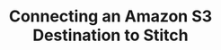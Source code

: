 ---
# -------------------------- #
#     USING THIS TEMPLATE    #
# -------------------------- #

## NEED HELP USING THIS TEMPLATE? SEE:
## https://docs-about-stitch-docs.netlify.com/reference/destination-templates/destination-setup/
## FOR INSTRUCTIONS & REFERENCE INFO


# -------------------------- #
#        Page Controls       #
# -------------------------- #

title: Connecting an Amazon S3 Destination to Stitch
permalink: /destinations/amazon-s3/connecting-an-amazon-s3-data-warehouse-to-stitch
keywords: amazon s3 data warehouse, amazon s3 data warehouse, etl to amazon s3, postgres etl, amazon s3 etl

summary: "Connect an Amazon S3 bucket to your Stitch account as a destination."

content-type: "destination-setup"
key: "amazon-s3-destination-setup"
order: 1

toc: true
layout: tutorial
use-tutorial-sidebar: false


# -------------------------- #
#     Destination Details    #
# -------------------------- #

display_name: "Amazon S3"
name: "amazon-s3"

type: "amazon-s3"

ssh: false
ssl: false

this-version: "1"

# -------------------------- #
#        Requirements        #
# -------------------------- #

requirements:
  - item: |
      **An Amazon Web Services (AWS) account.** Signing up is free - [click here](https://aws.amazon.com){:target="new"} or go to `https://aws.amazon.com` to create an account if you don't have one already.
  - item: |
      **Permissions to create and manage S3 buckets in AWS**. Your AWS user must be able to create a bucket (if one doesn't already exist), add/modify bucket policies, and upload files to the bucket.
  - item: |
      **An up and running Amazon S3 bucket**. Instructions for creating a bucket using the AWS console are in [Step 1 of this guide](#create-a-bucket).


# -------------------------- #
#         Instructions       #
# -------------------------- #

steps:
  - title: "Create an {{ destination.display_name }} bucket"
    anchor: "create-a-bucket"
    content: |
      {% include note.html type="single-line" content="Skip to [Step 2](#configure-stitch-settings) if there is an existing S3 bucket you want to connect to Stitch." %}

      {% include layout/inline_image.html type="right" file="destinations/amazon-s3-create-bucket-1.png" max-width="400px" alt="Adding an Amazon S3 bucket policy in the AWS console" %}

      1. Sign into AWS.
      2. Click **Services** near the top-left corner of the page.
      3. Under the **Storage** option, click **S3**. A page listing all buckets currently in use will display.
      4. Click the **+ Create Bucket** button.
      5. On the first screen, **Name and region**, complete the following:
         - **Bucket name**: Enter a DNS-compliant name for the bucket.
         - **Region**: Select the region you want the bucket to be located in.

      6. When finished, click **Next**.
      7. As Stitch doesn't require any particular configuration, how you define the settings in the **Set properties** and **Set permissions** screens are up to you. Follow the on-screen prompts to complete these steps.
      8. When you reach the **Review** screen, verify that all the bucket's information and settings are correct.
      9. When ready, click **Create bucket**.


  - title: "Define the bucket settings in Stitch"
    anchor: "configure-stitch-settings"
    content: |
      {% for substep in step.substeps %}
      - [Step 2.{{ forloop.index }}: {{ substep.title }}](#{{ substep.anchor }})
      {% endfor %}
    substeps:
      - title: "Define the bucket name and data storage format"
        anchor: "define-bucket-name-and-data-storage-format"
        content: |
          {% include shared/database-connection-settings.html type="general" %}

      - title: "Define S3 Object Key"
        anchor: "define-s3-object-key"
        content: |
          In {{ destination.display_name }}, [Object Keys](https://docs.aws.amazon.com/AmazonS3/latest/dev/UsingMetadata.html#object-keys) are used to uniquely identify objects in a given bucket.

          The **Object Key** setting in Stitch determines the convention used to create Object Keys when Stitch writes to your bucket. For example: If the default Key is used:

          ```shell
          {{ site.data.ui.destination-settings.amazon-s3.object-keys.default }}
          ```

          This could create an object with an Object Key of:

          ```shell
          {{ site.data.ui.destination-settings.amazon-s3.object-keys.example-1 }}
          ```

          You can opt to use the default Key, which is pre-populated, or define your own using the elements in the next section.

          #### S3 Key Elements {#s3-key-elements}

          The following elements are available to construct an S3 Key:

          {% assign all-object-key-elements = site.data.ui.destination-settings.amazon-s3.object-keys.elements %}

          <table class="attribute-list">
          <tr>
          <td width="50%; fixed">
          <strong>Required Elements</strong>
          </td>
          <td>
          <strong>Optional Elements</strong>
          </td>
          </tr>
          <tr>
          <td>
          All of the following elements must be included in the S3 Key, in any order:
          <ul>
          {% for element in all-object-key-elements %}
          {% if element.required == true %}
          <li><code>[{{ element.name }}]</code>{{ element.description | strip_newlines }}</li>
          {% endif %}
          {% endfor %}
          </ul>
          </td>
          <td>
          The following elements are optional:
          <ul>
          {% for element in all-object-key-elements %}
          {% if element.required == false %}
          <li><code>[{{ element.name }}]</code></li>
          {% endif %}
          {% endfor %}
          </ul>
          </td>
          </tr>
          </table>

          Additionally, keep in mind that Keys cannot exceed **500 characters** or include spaces or special characters (`!@#$%^&*`).

          As you update the values in the **S3 Key** field, Stitch will validate the entry. If the Key doesn't include all required elements or contains spaces or special characters, you will be prompted to make corrections.

          After you've finished defining the Key, click **Continue**.

  - title: "Grant and verify bucket access"
    anchor: "grant-verify-bucket-access"
    content: |
      {% include important.html type="single-line" content="The challenge file name Stitch displays will only display once. Ensure you save this before moving on from this page." %}

      {% include destinations/amazon-s3/add-verify-bucket-policy.html type="bucket-example" %}

    substeps:
      - title: "Add the Stitch bucket policy"
        anchor: "add-bucket-policy"
        content: |
          {% include destinations/amazon-s3/add-verify-bucket-policy.html type="add-bucket-policy" %}

      - title: "Verify bucket access"
        anchor: "verify-bucket-access"
        content: |
          {% include destinations/amazon-s3/add-verify-bucket-policy.html type="verify-bucket-access" %}
---